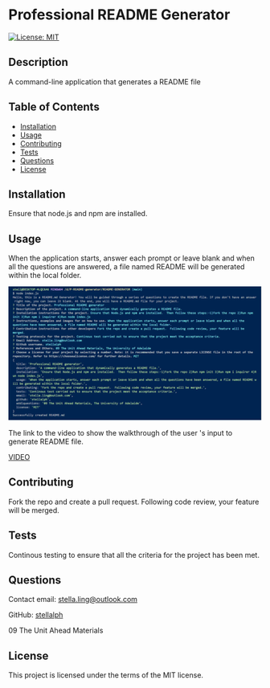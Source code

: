 # Professional README Generator

[![License: MIT](https://img.shields.io/badge/License-MIT-yellow.svg)](https://opensource.org/licenses/MIT)

## Description
A command-line application that generates a README file  

## Table of Contents
* [Installation](#installation)
* [Usage](#usage)
* [Contributing](#contributing)
* [Tests](#tests)
* [Questions](#questions)
* [License](#license)

## Installation
Ensure that node.js and npm are installed. 

## Usage
When the application starts, answer each prompt or leave blank and when all the questions are answered, a file named README will be generated within the local folder.

![alt text](image01.png)

The link to the video to show the walkthrough of the user 's input to generate README file.

[VIDEO](https://drive.google.com/file/d/1HK2mjneCTrPFAZN4J7GM6ry538QvUsMv/view)
## Contributing
Fork the repo and create a pull request.  Following code review, your feature will be merged.

## Tests
Continous testing to ensure that all the criteria for the project has been met.

## Questions

Contact email: stella.ling@outlook.com

GitHub: [stellalph](https://github.com/stellalph)

09 The Unit Ahead Materials

## License
  
This project is licensed under the terms of the MIT license.
